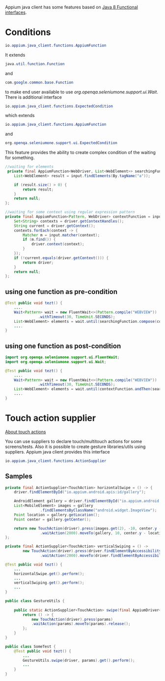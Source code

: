 Appium java client has some features based on [Java 8 Functional interfaces](https://www.oreilly.com/learning/java-8-functional-interfaces).

# Conditions

```java
io.appium.java_client.functions.AppiumFunction
```
It extends 
```java 
java.util.function.Function
```
and 
```java
com.google.common.base.Function
```
to make end user available to use _org.openqa.seleniumone.support.ui.Wait_. There is additional interface 
```java
io.appium.java_client.functions.ExpectedCondition
```
which extends 
```java
io.appium.java_client.functions.AppiumFunction
``` 

and

```java
org.openqa.seleniumone.support.ui.ExpectedCondition
```

This feature provides the ability to create complex condition of the waiting for something.
  
```java
//waiting for elements
 private final AppiumFunction<WebDriver, List<WebElement>> searchingFunction = input -> {
    List<WebElement> result = input.findElements(By.tagName("a"));

    if (result.size() > 0) {
        return result;
    }
    return null;
};

//waiting for some context using regular expression pattern
private final AppiumFunction<Pattern, WebDriver> contextFunction = input -> {
    Set<String> contexts = driver.getContextHandles();
    String current = driver.getContext();
    contexts.forEach(context -> {
        Matcher m = input.matcher(context);
        if (m.find()) {
            driver.context(context);
        }
    });
    if (!current.equals(driver.getContext())) {
        return driver;
    }
    return null;
};
```

## using one function as pre-condition

```java
@Test public void tezt() {
    ....
    Wait<Pattern> wait = new FluentWait<>(Pattern.compile("WEBVIEW"))
               .withTimeout(30, TimeUnit.SECONDS);
    List<WebElement> elements = wait.until(searchingFunction.compose(contextFunction));    
    ....
}
```

## using one function as post-condition

```java
import org.openqa.seleniumone.support.ui.FluentWait;
import org.openqa.seleniumone.support.ui.Wait;

@Test public void tezt() {
    ....
    Wait<Pattern> wait = new FluentWait<>(Pattern.compile("WEBVIEW"))
               .withTimeout(30, TimeUnit.SECONDS);
    List<WebElement> elements = wait.until(contextFunction.andThen(searchingFunction));    
    ....
}
```

# Touch action supplier

[About touch actions](https://github.com/appium/java-client/blob/master/docs/Touch-actions.md)

You can use suppliers to declare touch/multitouch actions for some screens/tests. Also it is possible to 
create gesture libraries/utils using suppliers. Appium java client provides this interface

```java
io.appium.java_client.functions.ActionSupplier
``` 

## Samples

```java
private final ActionSupplier<TouchAction> horizontalSwipe = () -> {
    driver.findElementById("io.appium.android.apis:id/gallery");

    AndroidElement gallery = driver.findElementById("io.appium.android.apis:id/gallery");
    List<MobileElement> images = gallery
                .findElementsByClassName("android.widget.ImageView");
    Point location = gallery.getLocation();
    Point center = gallery.getCenter();

    return new TouchAction(driver).press(images.get(2), -10, center.y - location.y)
                .waitAction(2000).moveTo(gallery, 10, center.y - location.y).release();
};

private final ActionSupplier<TouchAction> verticalSwiping = () ->
        new TouchAction(driver).press(driver.findElementByAccessibilityId("Gallery"))
                .waitAction(2000).moveTo(driver.findElementByAccessibilityId("Auto Complete")).release();

@Test public void tezt() {
    ...
    horizontalSwipe.get().perform();
    ...
    verticalSwiping.get().perform();   
    ...
}
```

```java
public class GestureUtils {
    
    public static ActionSupplier<TouchAction> swipe(final AppiumDriver<?> driver, final params) {
        return () -> {
            new TouchAction(driver).press(params)
            .waitAction(params).moveTo(params).release();
        };
    }    
}

public class SomeTest {
    @Test public void tezt() {
        ...
        GestureUtils.swipe(driver, params).get().perform();
        ...
    }
}

```